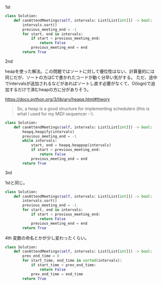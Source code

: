 1st

```python
class Solution:
    def canAttendMeetings(self, intervals: List[List[int]]) -> bool:
        intervals.sort()
        previous_meeting_end = -1
        for start, end in intervals:
            if start < previous_meeting_end:
                return False
            previous_meeting_end = end
        return True
```

2nd

heapを使った解法。この問題ではソートに対して優位性はない、計算量的には同じだが、ソートの方はCで書かれたコードが動く分早い気がする。
ただ、途中でintervalsが追加されるなどがあればソートし直す必要がなくて、O(logn)で追加するだけで済むheapの方に分がありそう。

https://docs.python.org/3/library/heapq.html#theory
> So, a heap is a good structure for implementing schedulers (this is what I used for my MIDI sequencer :-).

```python
class Solution:
    def canAttendMeetings(self, intervals: List[List[int]]) -> bool:
        heapq.heapify(intervals)
        previous_meeting_end = -1
        while intervals:
            start, end = heapq.heappop(intervals)
            if start < previous_meeting_end:
                return False
            previous_meeting_end = end
        return True
```

3rd

1stと同じ。
```python
class Solution:
    def canAttendMeetings(self, intervals: List[List[int]]) -> bool:
        intervals.sort()
        previous_meeting_end = -1
        for start, end in intervals:
            if start < previous_meeting_end:
                return False
            previous_meeting_end = end
        return True
```

4th
変数の命名とかが少し変わったくらい。
```python
class Solution:
    def canAttendMeetings(self, intervals: List[List[int]]) -> bool:
        prev_end_time = 0
        for start_time, end_time in sorted(intervals):
            if start_time < prev_end_time:
                return False
            prev_end_time = end_time
        return True
```

